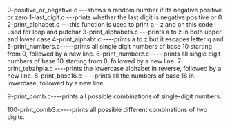 0-positive_or_negative.c ---shows a random number if its negative positive or zero
1-last_digit.c ---prints whether the last digit is negative positive or 0
2-print_alphabet.c ---this function is used to print a - z and on this code I used for loop and putchar
3-print_alphabets.c ---prints a to z in both upper and lower case
4-print_alphabt.c ----prints a to z but it escapes letter q and 
5-print_numbers.c-----prints all single digit numbers of base 10 starting from 0, followed by a new line.
6-print_numberz.c ---- prints all single digit numbers of base 10 starting from 0, followed by a new line.
7-print_tebahpla.c ----prints the lowercase alphabet in reverse, followed by a new line.
8-print_base16.c ----prints all the numbers of base 16 in lowercase, followed by a new line.

9-print_comb.c----prints all possible combinations of single-digit numbers.

100-print_comb3.c----prints all possible different combinations of two digits.

